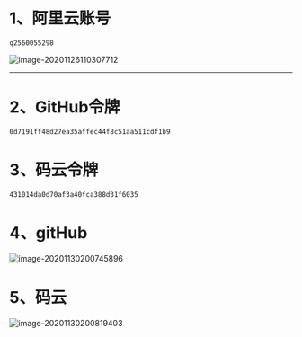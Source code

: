 # 1、阿里云账号

~~~
q2560055298
~~~

![image-20201126110307712](https://gitee.com/sheep-are-flying-in-the-sky/my-picture/raw/master/picture/image-20201126110307712.png)



---





# 2、GitHub令牌

~~~
0d7191ff48d27ea35affec44f8c51aa511cdf1b9
~~~



# 3、码云令牌

~~~
431014da0d70af3a40fca388d31f6035
~~~





# 4、gitHub

![image-20201130200745896](https://gitee.com/sheep-are-flying-in-the-sky/my-picture/raw/master/picture3/image-20201130200745896.png)





# 5、码云

![image-20201130200819403](https://gitee.com/sheep-are-flying-in-the-sky/my-picture/raw/master/picture3/image-20201130200819403.png)